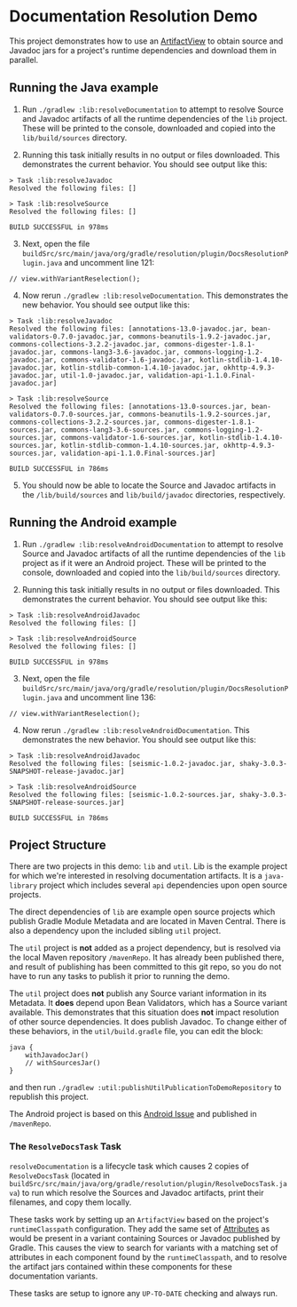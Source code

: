 # Documentation Resolution Demo

This project demonstrates how to use an [ArtifactView](https://docs.gradle.org/current/javadoc/org/gradle/api/artifacts/ArtifactView.html) to obtain source and Javadoc jars for a project's runtime dependencies and download them in parallel.

## Running the Java example

1) Run `./gradlew :lib:resolveDocumentation` to attempt to resolve Source and Javadoc artifacts of all the runtime dependencies of the `lib` project.  These will be printed to the console, downloaded and copied into the `lib/build/sources` directory. 

2) Running this task initially results in no output or files downloaded.  This demonstrates the current behavior.  You should see output like this:

```
> Task :lib:resolveJavadoc
Resolved the following files: []

> Task :lib:resolveSource
Resolved the following files: []

BUILD SUCCESSFUL in 978ms
```

3) Next, open the file `buildSrc/src/main/java/org/gradle/resolution/plugin/DocsResolutionPlugin.java` and uncomment line 121:

```
// view.withVariantReselection();
```

4) Now rerun `./gradlew :lib:resolveDocumentation`.  This demonstrates the new behavior.  You should see output like this:

```
> Task :lib:resolveJavadoc
Resolved the following files: [annotations-13.0-javadoc.jar, bean-validators-0.7.0-javadoc.jar, commons-beanutils-1.9.2-javadoc.jar, commons-collections-3.2.2-javadoc.jar, commons-digester-1.8.1-javadoc.jar, commons-lang3-3.6-javadoc.jar, commons-logging-1.2-javadoc.jar, commons-validator-1.6-javadoc.jar, kotlin-stdlib-1.4.10-javadoc.jar, kotlin-stdlib-common-1.4.10-javadoc.jar, okhttp-4.9.3-javadoc.jar, util-1.0-javadoc.jar, validation-api-1.1.0.Final-javadoc.jar]

> Task :lib:resolveSource
Resolved the following files: [annotations-13.0-sources.jar, bean-validators-0.7.0-sources.jar, commons-beanutils-1.9.2-sources.jar, commons-collections-3.2.2-sources.jar, commons-digester-1.8.1-sources.jar, commons-lang3-3.6-sources.jar, commons-logging-1.2-sources.jar, commons-validator-1.6-sources.jar, kotlin-stdlib-1.4.10-sources.jar, kotlin-stdlib-common-1.4.10-sources.jar, okhttp-4.9.3-sources.jar, validation-api-1.1.0.Final-sources.jar]

BUILD SUCCESSFUL in 786ms
```

5) You should now be able to locate the Source and Javadoc artifacts in the `/lib/build/sources` and `lib/build/javadoc` directories, respectively.

## Running the Android example

1) Run `./gradlew :lib:resolveAndroidDocumentation` to attempt to resolve Source and Javadoc artifacts of all the runtime dependencies of the `lib` project as if it were an Android project.  These will be printed to the console, downloaded and copied into the `lib/build/sources` directory. 

2) Running this task initially results in no output or files downloaded.  This demonstrates the current behavior.  You should see output like this:

```
> Task :lib:resolveAndroidJavadoc
Resolved the following files: []

> Task :lib:resolveAndroidSource
Resolved the following files: []

BUILD SUCCESSFUL in 978ms
```

3) Next, open the file `buildSrc/src/main/java/org/gradle/resolution/plugin/DocsResolutionPlugin.java` and uncomment line 136:

```
// view.withVariantReselection();
```

4) Now rerun `./gradlew :lib:resolveAndroidDocumentation`.  This demonstrates the new behavior.  You should see output like this:

```
> Task :lib:resolveAndroidJavadoc
Resolved the following files: [seismic-1.0.2-javadoc.jar, shaky-3.0.3-SNAPSHOT-release-javadoc.jar]

> Task :lib:resolveAndroidSource
Resolved the following files: [seismic-1.0.2-sources.jar, shaky-3.0.3-SNAPSHOT-release-sources.jar]

BUILD SUCCESSFUL in 786ms
```

## Project Structure

There are two projects in this demo: `lib` and `util`.  Lib is the example project for which we're interested in resolving documentation artifacts.  It is a `java-library` project which includes several `api` dependencies upon open source projects.

The direct dependencies of `lib` are example open source projects which publish Gradle Module Metadata and are located in Maven Central.  There is also a dependency upon the included sibling `util` project.

The `util` project is **not** added as a project dependency, but is resolved via the local Maven repository `/mavenRepo`.  It has already been published there, and result of publishing has been committed to this git repo, so you do not have to run any tasks to publish it prior to running the demo.

The `util` project does **not** publish any Source variant information in its Metadata.  It **does** depend upon Bean Validators, which has a Source variant available.  This demonstrates that this situation does **not** impact resolution of other source dependencies.  It does publish Javadoc.  To change either of these behaviors, in the `util/build.gradle` file, you can edit the block:
```
java {
    withJavadocJar()
    // withSourcesJar()
}
```
and then run `./gradlew :util:publishUtilPublicationToDemoRepository` to republish this project.

The Android project is based on this [Android Issue](https://issuetracker.google.com/issues/197636221) and published in `/mavenRepo`.

### The `ResolveDocsTask` Task

`resolveDocumentation` is a lifecycle task which causes 2 copies of `ResolveDocsTask` (located in `buildSrc/src/main/java/org/gradle/resolution/plugin/ResolveDocsTask.java`) to run which resolve the Sources and Javadoc artifacts, print their filenames, and copy them locally.

These tasks work by setting up an `ArtifactView` based on the project's `runtimeClasspath` configuration.  They add the same set of [Attributes](https://docs.gradle.org/current/javadoc/org/gradle/api/attributes/Attribute.html) as would be present in a variant containing Sources or Javadoc published by Gradle.  This causes the view to search for variants with a matching set of attributes in each component found by the `runtimeClasspath`, and to resolve the artifact jars contained within these components for these documentation variants.

These tasks are setup to ignore any `UP-TO-DATE` checking and always run.
